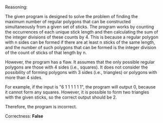 Reasoning:

The given program is designed to solve the problem of finding the maximum number of regular polygons that can be constructed simultaneously from a given set of sticks. The program works by counting the occurrences of each unique stick length and then calculating the sum of the integer divisions of these counts by 4. This is because a regular polygon with n sides can be formed if there are at least n sticks of the same length, and the number of such polygons that can be formed is the integer division of the count of sticks of that length by n.

However, the program has a flaw. It assumes that the only possible regular polygons are those with 4 sides (i.e., squares). It does not consider the possibility of forming polygons with 3 sides (i.e., triangles) or polygons with more than 4 sides.

For example, if the input is "6 1 1 1 1 1 1", the program will output 0, because it cannot form any squares. However, it is possible to form two triangles with the given sticks, so the correct output should be 2.

Therefore, the program is incorrect.

Correctness: **False**
